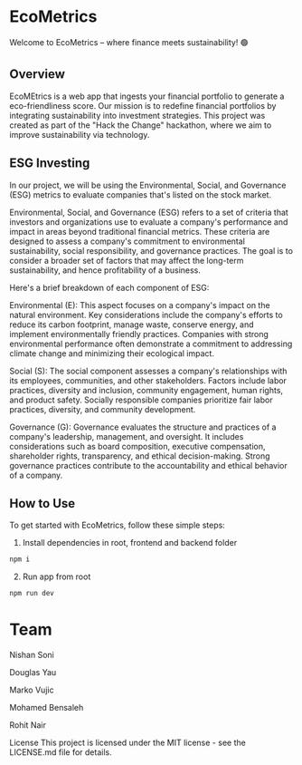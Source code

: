# EcoMetrics

Welcome to EcoMetrics – where finance meets sustainability! 🟢

## Overview

EcoMEtrics is a web app that ingests your financial portfolio to generate a eco-friendliness score. Our mission is to redefine financial portfolios by integrating sustainability into investment strategies. This project was created as part of the "Hack the Change" hackathon, where we aim to improve sustainability via technology.

## ESG Investing

In our project, we will be using the Environmental, Social, and Governance (ESG) metrics to evaluate companies that's listed on the stock market.

Environmental, Social, and Governance (ESG) refers to a set of criteria that investors and organizations use to evaluate a company's performance and impact in areas beyond traditional financial metrics. These criteria are designed to assess a company's commitment to environmental sustainability, social responsibility, and governance practices. The goal is to consider a broader set of factors that may affect the long-term sustainability, and hence profitability of a business.

Here's a brief breakdown of each component of ESG:

Environmental (E): This aspect focuses on a company's impact on the natural environment. Key considerations include the company's efforts to reduce its carbon footprint, manage waste, conserve energy, and implement environmentally friendly practices. Companies with strong environmental performance often demonstrate a commitment to addressing climate change and minimizing their ecological impact.

Social (S): The social component assesses a company's relationships with its employees, communities, and other stakeholders. Factors include labor practices, diversity and inclusion, community engagement, human rights, and product safety. Socially responsible companies prioritize fair labor practices, diversity, and community development.

Governance (G): Governance evaluates the structure and practices of a company's leadership, management, and oversight. It includes considerations such as board composition, executive compensation, shareholder rights, transparency, and ethical decision-making. Strong governance practices contribute to the accountability and ethical behavior of a company.

## How to Use

To get started with EcoMetrics, follow these simple steps:

1. Install dependencies in root, frontend and backend folder

```bash
npm i
```

2. Run app from root

```bash
npm run dev
```

# Team

Nishan Soni

Douglas Yau

Marko Vujic

Mohamed Bensaleh

Rohit Nair

License
This project is licensed under the MIT license - see the LICENSE.md file for details.
